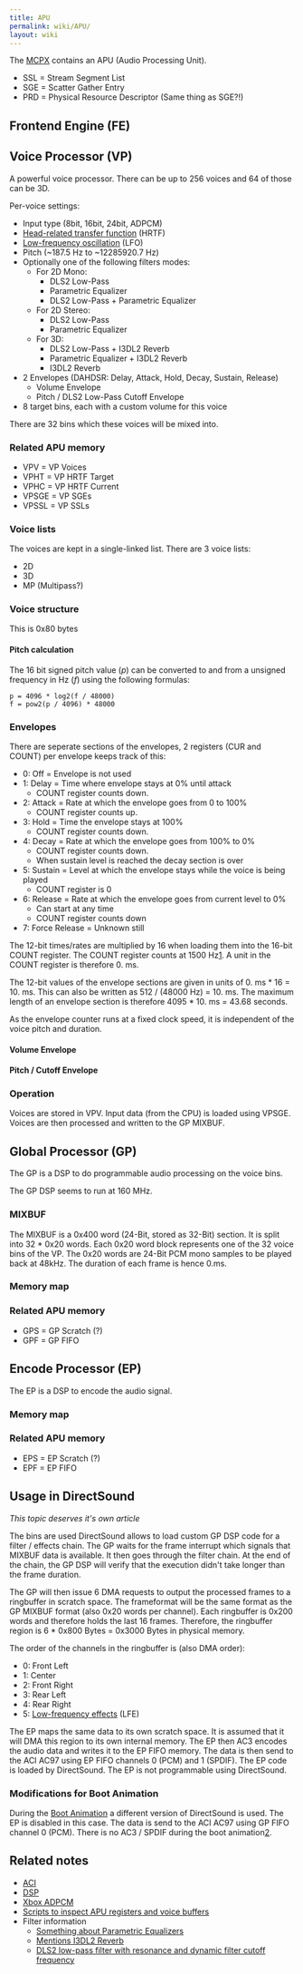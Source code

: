 ```yaml
---
title: APU
permalink: wiki/APU/
layout: wiki
---
```


The [MCPX](/wiki/MCPX "wikilink") contains an APU (Audio Processing Unit).

-   SSL = Stream Segment List
-   SGE = Scatter Gather Entry
-   PRD = Physical Resource Descriptor (Same thing as SGE?!)

Frontend Engine (FE)
--------------------

Voice Processor (VP)
--------------------

A powerful voice processor. There can be up to 256 voices and 64 of
those can be 3D.

Per-voice settings:

-   Input type (8bit, 16bit, 24bit, ADPCM)
-   [Head-related transfer
    function](wikipedia:Head-related_transfer_function "wikilink")
    (HRTF)
-   [Low-frequency
    oscillation](wikipedia:Low-frequency_oscillation "wikilink") (LFO)
-   Pitch (~187.5 Hz to ~12285920.7 Hz)
-   Optionally one of the following filters modes:
    -   For 2D Mono:
        -   DLS2 Low-Pass
        -   Parametric Equalizer
        -   DLS2 Low-Pass + Parametric Equalizer
    -   For 2D Stereo:
        -   DLS2 Low-Pass
        -   Parametric Equalizer
    -   For 3D:
        -   DLS2 Low-Pass + I3DL2 Reverb
        -   Parametric Equalizer + I3DL2 Reverb
        -   I3DL2 Reverb
-   2 Envelopes (DAHDSR: Delay, Attack, Hold, Decay, Sustain, Release)
    -   Volume Envelope
    -   Pitch / DLS2 Low-Pass Cutoff Envelope
-   8 target bins, each with a custom volume for this voice

There are 32 bins which these voices will be mixed into.

### Related APU memory

-   VPV = VP Voices
-   VPHT = VP HRTF Target
-   VPHC = VP HRTF Current
-   VPSGE = VP SGEs
-   VPSSL = VP SSLs

### Voice lists

The voices are kept in a single-linked list. There are 3 voice lists:

-   2D
-   3D
-   MP (Multipass?)

### Voice structure

This is 0x80 bytes

#### Pitch calculation

The 16 bit signed pitch value (*p*) can be converted to and from a
unsigned frequency in Hz (*f*) using the following formulas:

    p = 4096 * log2(f / 48000)
    f = pow2(p / 4096) * 48000

### Envelopes

There are seperate sections of the envelopes, 2 registers (CUR and
COUNT) per envelope keeps track of this:

-   0: Off = Envelope is not used
-   1: Delay = Time where envelope stays at 0% until attack
    -   COUNT register counts down.
-   2: Attack = Rate at which the envelope goes from 0 to 100%
    -   COUNT register counts up.
-   3: Hold = Time the envelope stays at 100%
    -   COUNT register counts down.
-   4: Decay = Rate at which the envelope goes from 100% to 0%
    -   COUNT register counts down.
    -   When sustain level is reached the decay section is over
-   5: Sustain = Level at which the envelope stays while the voice is
    being played
    -   COUNT register is 0
-   6: Release = Rate at which the envelope goes from current level to
    0%
    -   Can start at any time
    -   COUNT register counts down
-   7: Force Release = Unknown still

The 12-bit times/rates are multiplied by 16 when loading them into the
16-bit COUNT register. The COUNT register counts at 1500
Hz[1](https://docs.google.com/spreadsheets/d/11jxeJ9aey_TVkyiMmmd6SKuow4j4GR9E9fRZ6HXc2WU/edit#gid=396423867).
A unit in the COUNT register is therefore 0. ms.

The 12-bit values of the envelope sections are given in units of 0. ms
\* 16 = 10. ms. This can also be written as 512 / (48000 Hz) = 10. ms.
The maximum length of an envelope section is therefore 4095 \* 10. ms =
43.68 seconds.

As the envelope counter runs at a fixed clock speed, it is independent
of the voice pitch and duration.

#### Volume Envelope

#### Pitch / Cutoff Envelope

### Operation

Voices are stored in VPV. Input data (from the CPU) is loaded using
VPSGE. Voices are then processed and written to the GP MIXBUF.

Global Processor (GP)
---------------------

The GP is a DSP to do programmable audio processing on the voice bins.

The GP DSP seems to run at 160 MHz.

### MIXBUF

The MIXBUF is a 0x400 word (24-Bit, stored as 32-Bit) section. It is
split into 32 \* 0x20 words. Each 0x20 word block represents one of the
32 voice bins of the VP. The 0x20 words are 24-Bit PCM mono samples to
be played back at 48kHz. The duration of each frame is hence 0.ms.

### Memory map

### Related APU memory

-   GPS = GP Scratch (?)
-   GPF = GP FIFO

Encode Processor (EP)
---------------------

The EP is a DSP to encode the audio signal.

### Memory map

### Related APU memory

-   EPS = EP Scratch (?)
-   EPF = EP FIFO

Usage in DirectSound
--------------------

*This topic deserves it's own article*

The bins are used DirectSound allows to load custom GP DSP code for a
filter / effects chain. The GP waits for the frame interrupt which
signals that MIXBUF data is available. It then goes through the filter
chain. At the end of the chain, the GP DSP will verify that the
execution didn't take longer than the frame duration.

The GP will then issue 6 DMA requests to output the processed frames to
a ringbuffer in scratch space. The frameformat will be the same format
as the GP MIXBUF format (also 0x20 words per channel). Each ringbuffer
is 0x200 words and therefore holds the last 16 frames. Therefore, the
ringbuffer region is 6 \* 0x800 Bytes = 0x3000 Bytes in physical memory.

The order of the channels in the ringbuffer is (also DMA order):

-   0: Front Left
-   1: Center
-   2: Front Right
-   3: Rear Left
-   4: Rear Right
-   5: [Low-frequency
    effects](/wiki/Wikipedia:Low-frequency_effects "wikilink") (LFE)

The EP maps the same data to its own scratch space. It is assumed that
it will DMA this region to its own internal memory. The EP then AC3
encodes the audio data and writes it to the EP FIFO memory. The data is
then send to the ACI AC97 using EP FIFO channels 0 (PCM) and 1 (SPDIF).
The EP code is loaded by DirectSound. The EP is not programmable using
DirectSound.

### Modifications for Boot Animation

During the [Boot Animation](/wiki/Boot_Animation "wikilink") a different
version of DirectSound is used. The EP is disabled in this case. The
data is send to the ACI AC97 using GP FIFO channel 0 (PCM). There is no
AC3 / SPDIF during the boot
animation[2](http://www.gamasutra.com/blogs/BrianSchmidt/20111117/90625/Designing_the_Boot_Sound_for_the_Original_Xbox.php).

Related notes
-------------

-   [ACI](/wiki/ACI "wikilink")
-   [DSP](/wiki/DSP "wikilink")
-   [Xbox ADPCM](/wiki/Xbox_ADPCM "wikilink")
-   [Scripts to inspect APU registers and voice
    buffers](https://github.com/JayFoxRox/xbox-tools/blob/master/python-scripts/)
-   Filter information
    -   [Something about Parametric
        Equalizers](https://de.mathworks.com/help/audio/examples/parametric-equalizer-design.html)
    -   [Mentions I3DL2
        Reverb](https://github.com/kcat/openal-soft/blob/master/Alc/effects/reverb.c)
    -   [DLS2 low-pass filter with resonance and dynamic filter cutoff
        frequency](https://www.midi.org/specifications/item/dls-level-2-specification)

